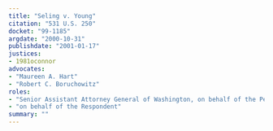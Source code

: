 ```yaml
---
title: "Seling v. Young"
citation: "531 U.S. 250"
docket: "99-1185"
argdate: "2000-10-31"
publishdate: "2001-01-17"
justices:
- 1981oconnor
advocates:
- "Maureen A. Hart"
- "Robert C. Boruchowitz"
roles:
- "Senior Assistant Attorney General of Washington, on behalf of the Petitioner"
- "on behalf of the Respondent"
summary: ""
---
```


